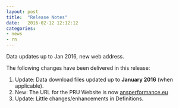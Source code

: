 ```yaml
---
layout: post
title:  "Release Notes"
date:   2016-02-12 12:12:12
categories:
- news
- rn
---
```


Data updates up to Jan 2016, new web address.

The following changes have been delivered in this release:

1. Update: Data download files updated up to **January 2016** (when applicable).
1. New: The URL for the PRU Website is now [ansperformance.eu](//ansperformance.eu)
1. Update: Little changes/enhancements in Definitions.
